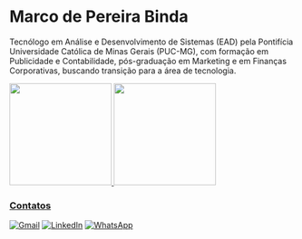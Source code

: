# Marco de Pereira Binda

Tecnólogo em Análise e Desenvolvimento de Sistemas (EAD) pela Pontifícia Universidade Católica de Minas Gerais (PUC-MG), com formação em Publicidade e Contabilidade, pós-graduação em Marketing e em Finanças Corporativas, buscando transição para a área de tecnologia.
          
<div>
<a href="https://github.com/marcobinda">
<img height="180em" src="https://github-readme-stats-git-masterrstaa-rickstaa.vercel.app/api/top-langs/?username=marcobinda&layout=compact&langs_count=10&hide=JavaScript,CSS"/>
<img height="180em" src="https://github-readme-stats-git-masterrstaa-rickstaa.vercel.app/api?username=marcobinda&show_icons=true&include_all_commits=true&count_private=true"/>
</div>

### Contatos

  [![Gmail](https://img.shields.io/badge/Gmail-D14836?style=for-the-badge&logo=gmail&logoColor=white)](mailto:binda.marco@gmail.com) [![LinkedIn](https://img.shields.io/badge/linkedin-%230077B5.svg?style=for-the-badge&logo=linkedin&logoColor=white)](https://www.linkedin.com/in/marcopbinda//) [![WhatsApp](https://img.shields.io/badge/WhatsApp-25D366?style=for-the-badge&logo=whatsapp&logoColor=white)](https://wa.me/5527998462588)
